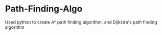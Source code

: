 # Path-Finding-Algo

Used python to create A* path finding algorithm, and Dijkstra's path finding algorithm
